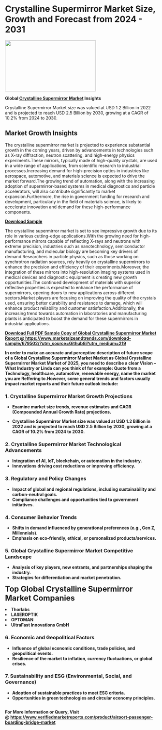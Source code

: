 <H1>Crystalline Supermirror Market Size, Growth and Forecast from 2024 - 2031</H1><img class="aligncenter size-medium wp-image-584254" src="https://thirdeyenews.in/wp-content/uploads/2024/09/Global-Market-Research-300x168.jpeg" alt="" width="300" height="168" /><p><strong>Global&nbsp;<a href="https://www.marketsizeandtrends.com/download-sample/679502/?utm_source=Github8j?utm_medium=219">Crystalline Supermirror Market</a> Insights</strong></p><p>Crystalline Supermirror Market size was valued at USD 1.2 Billion in 2022 and is projected to reach USD 2.5 Billion by 2030, growing at a CAGR of 10.2% from 2024 to 2030.</p><p><h2>Market Growth Insights</h2> <p>The crystalline supermirror market is projected to experience substantial growth in the coming years, driven by advancements in technologies such as X-ray diffraction, neutron scattering, and high-energy physics experiments.These mirrors, typically made of high-quality crystals, are used in a wide range of applications, from scientific research to industrial processes.Increasing demand for high-precision optics in industries like aerospace, automotive, and materials science is expected to drive the market forward.The growing trend of automation, along with the increasing adoption of supermirror-based systems in medical diagnostics and particle accelerators, will also contribute significantly to market expansion.Furthermore, the rise in government funding for research and development, particularly in the field of materials science, is likely to accelerate innovation and demand for these high-performance components.</p> <p><strong><a href="https://www.example.com/sample-download">Download Sample</a></strong></p> <p>The crystalline supermirror market is set to see impressive growth due to its role in various cutting-edge applications.With the growing need for high-performance mirrors capable of reflecting X-rays and neutrons with extreme precision, industries such as nanotechnology, semiconductor manufacturing, and molecular biology are becoming key drivers of demand.Researchers in particle physics, such as those working on synchrotron radiation sources, rely heavily on crystalline supermirrors to enhance the precision and efficiency of their experiments.Moreover, the integration of these mirrors into high-resolution imaging systems used in medical devices and diagnostic equipment is creating new growth opportunities.The continued development of materials with superior reflective properties is expected to enhance the performance of supermirrors, opening doors to new applications across different sectors.Market players are focusing on improving the quality of the crystals used, ensuring better durability and resistance to damage, which will enhance product reliability and customer satisfaction.Additionally, the increasing trend towards automation in laboratories and manufacturing plants is anticipated to boost the demand for these supermirrors in industrial applications.</p> <p><strong><a href="https://www.example.com/more-insights"></p><p><span class=""><strong>Download Full PDF Sample Copy of Global Crystalline Supermirror Market Report</strong> @ <a href="https://www.marketsizeandtrends.com/download-sample/679502/?utm_source=Github8j?utm_medium=219" target="_blank">https://www.marketsizeandtrends.com/download-sample/679502/?utm_source=Github8j?utm_medium=219</a></span></p><p>In order to make an accurate and perceptive description of future scope of a Global&nbsp;Crystalline Supermirror Market Market as Global&nbsp;Crystalline Supermirror Market Market of 2025, you need to describe a clear Vision &ndash; What Industry or Linda can you think of for example: Quote from a Technology, healthcare, automotive, renewable energy, name the market you are Reffering to.However, some general trends and factors usually impact market reports and their future outlook include:</p><h3>1.&nbsp;<strong>Crystalline Supermirror Market Growth Projections</strong></h3><ul><li>Examine market size trends, revenue estimates and CAGR (Compounded Annual Growth Rate) projections.</li><li><p>Crystalline Supermirror Market size was valued at USD 1.2 Billion in 2022 and is projected to reach USD 2.5 Billion by 2030, growing at a CAGR of 10.2% from 2024 to 2030.</p></li></ul><h3>2.&nbsp;<strong>Crystalline Supermirror Market Technological Advancements</strong></h3><ul><li>Integration of AI, IoT, blockchain, or automation in the industry.</li><li>Innovations driving cost reductions or improving efficiency.</li></ul><h3>3.&nbsp;<strong>Regulatory and Policy Changes</strong></h3><ul><li>Impact of global and regional regulations, including sustainability and carbon-neutral goals.</li><li>Compliance challenges and opportunities tied to government initiatives.</li></ul><h3>4.&nbsp;<strong>Consumer Behavior Trends</strong></h3><ul><li>Shifts in demand influenced by generational preferences (e.g., Gen Z, Millennials).</li><li>Emphasis on eco-friendly, ethical, or personalized products/services.</li></ul><h3>5.&nbsp;<strong>Global Crystalline Supermirror Market Competitive Landscape</strong></h3><ul><li>Analysis of key players, new entrants, and partnerships shaping the industry.</li><li>Strategies for differentiation and market penetration.</li></ul><p data-pm-slice="1 1 []"><span style="color: inherit; font-family: inherit; font-size: 25px;">Top Global Crystalline Supermirror Market Companies</span></p><div class="" data-test-id=""><p><li>Thorlabs</li><li> LASEROPTIK</li><li> OPTOMAN</li><li> UltraFast Innovations GmbH</li></p></div><h3>6.&nbsp;<strong>Economic and Geopolitical Factors</strong></h3><ul><li>Influence of global economic conditions, trade policies, and geopolitical events.</li><li>Resilience of the market to inflation, currency fluctuations, or global crises.</li></ul><h3>7.&nbsp;<strong>Sustainability and ESG (Environmental, Social, and Governance)</strong></h3><ul><li>Adoption of sustainable practices to meet ESG criteria.</li><li>Opportunities in green technologies and circular economy principles.</li></ul><h2><strong style="font-size: 14px;">For More Information or Query, Visit @&nbsp;</strong><a style="background-color: #ffffff; font-size: 14px;" href="https://www.marketsizeandtrends.com/report/crystalline-supermirror-market/" target="_blank">https://www.verifiedmarketreports.com/product/airport-passenger-boarding-bridge-market</a></h2>